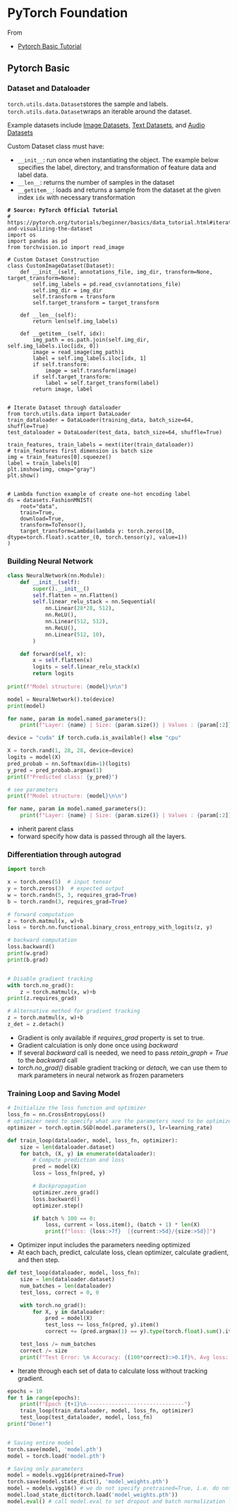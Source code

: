 # PyTorch Foundation

From&#x20;

* [Pytorch Basic Tutorial](https://pytorch.org/tutorials/beginner/basics/)&#x20;

## Pytorch Basic

### Dataset and Dataloader&#x20;

`torch.utils.data.Dataset`stores the sample and labels. `torch.utils.data.Dataset`wraps an iterable around the dataset.&#x20;

Example datasets include [Image Datasets](https://pytorch.org/vision/stable/datasets.html), [Text Datasets](https://pytorch.org/text/stable/datasets.html), and [Audio Datasets](https://pytorch.org/audio/stable/datasets.html)

Custom Dataset class must have:

* `__init__`: run once when instantiating the object. The example below specifies the label, directory, and transformation of feature data and label data.&#x20;
* `__len__`: returns the number of samples in the dataset&#x20;
* `__getitem__`: loads and returns a sample from the dataset at the given index `idx` with necessary transformation&#x20;

<pre class="language-python" data-overflow="wrap"><code class="lang-python"><strong># Source: PyTorch Official Tutorial 
</strong># https://pytorch.org/tutorials/beginner/basics/data_tutorial.html#iterating-and-visualizing-the-dataset
import os
import pandas as pd
from torchvision.io import read_image

# Custom Dataset Construction
class CustomImageDataset(Dataset):
    def __init__(self, annotations_file, img_dir, transform=None, target_transform=None):
        self.img_labels = pd.read_csv(annotations_file)
        self.img_dir = img_dir
        self.transform = transform
        self.target_transform = target_transform

    def __len__(self):
        return len(self.img_labels)

    def __getitem__(self, idx):
        img_path = os.path.join(self.img_dir, self.img_labels.iloc[idx, 0])
        image = read_image(img_path)i
        label = self.img_labels.iloc[idx, 1]
        if self.transform:
            image = self.transform(image)
        if self.target_transform:
            label = self.target_transform(label)
        return image, label
        
   
# Iterate Dataset through dataloader      
from torch.utils.data import DataLoader
train_dataloader = DataLoader(training_data, batch_size=64, shuffle=True)
test_dataloader = DataLoader(test_data, batch_size=64, shuffle=True)

train_features, train_labels = next(iter(train_dataloader))
# train_features first dimension is batch size 
img = train_features[0].squeeze()
label = train_labels[0]
plt.imshow(img, cmap="gray")
plt.show()


# Lambda function example of create one-hot encoding label 
ds = datasets.FashionMNIST(
    root="data",
    train=True,
    download=True,
    transform=ToTensor(),
    target_transform=Lambda(lambda y: torch.zeros(10, dtype=torch.float).scatter_(0, torch.tensor(y), value=1))
)
</code></pre>

### Building Neural Network&#x20;

```python
class NeuralNetwork(nn.Module):
    def __init__(self):
        super().__init__()
        self.flatten = nn.Flatten()
        self.linear_relu_stack = nn.Sequential(
            nn.Linear(28*28, 512),
            nn.ReLU(),
            nn.Linear(512, 512),
            nn.ReLU(),
            nn.Linear(512, 10),
        )

    def forward(self, x):
        x = self.flatten(x)
        logits = self.linear_relu_stack(x)
        return logits
        
print(f"Model structure: {model}\n\n")

model = NeuralNetwork().to(device)
print(model)

for name, param in model.named_parameters():
    print(f"Layer: {name} | Size: {param.size()} | Values : {param[:2]} \n")

device = "cuda" if torch.cuda.is_available() else "cpu"

X = torch.rand(1, 28, 28, device=device)
logits = model(X)
pred_probab = nn.Softmax(dim=1)(logits)
y_pred = pred_probab.argmax(1)
print(f"Predicted class: {y_pred}")

# see parameters
print(f"Model structure: {model}\n\n")

for name, param in model.named_parameters():
    print(f"Layer: {name} | Size: {param.size()} | Values : {param[:2]} \n")
```

* inherit parent class&#x20;
* forward specify how data is passed through all the layers.&#x20;

### Differentiation through autograd&#x20;

```python
import torch

x = torch.ones(5)  # input tensor
y = torch.zeros(3)  # expected output
w = torch.randn(5, 3, requires_grad=True)
b = torch.randn(3, requires_grad=True)

# forward computation 
z = torch.matmul(x, w)+b
loss = torch.nn.functional.binary_cross_entropy_with_logits(z, y)

# backward computation 
loss.backward()
print(w.grad)
print(b.grad)


# Disable gradient tracking 
with torch.no_grad():
    z = torch.matmul(x, w)+b
print(z.requires_grad)

# Alternative method for gradient tracking 
z = torch.matmul(x, w)+b
z_det = z.detach()
```

* Gradient is only available if _requires\_grad_ property is set to true.&#x20;
* Gradient calculation is only done once using _backward_
* If several _backward_ call is needed, we need to pass _retain\_graph = True_ to the _backward_ call
* _torch.no\_grad()_ disable gradient tracking or _detach,_ we can use them to mark parameters in neural network as frozen parameters

### Training Loop and Saving Model

```python
# Initialize the loss function and optimizer
loss_fn = nn.CrossEntropyLoss()
# optimizer need to specify what are the parameters need to be optimized 
optimizer = torch.optim.SGD(model.parameters(), lr=learning_rate)

def train_loop(dataloader, model, loss_fn, optimizer):
    size = len(dataloader.dataset)
    for batch, (X, y) in enumerate(dataloader):
        # Compute prediction and loss
        pred = model(X)
        loss = loss_fn(pred, y)

        # Backpropagation
        optimizer.zero_grad()
        loss.backward()
        optimizer.step()

        if batch % 100 == 0:
            loss, current = loss.item(), (batch + 1) * len(X)
            print(f"loss: {loss:>7f}  [{current:>5d}/{size:>5d}]")
```

* Optimizer input includes the parameters needing optimized&#x20;
* At each bach, predict, calculate loss, clean optimizer, calculate gradient, and then step.&#x20;

```python
def test_loop(dataloader, model, loss_fn):
    size = len(dataloader.dataset)
    num_batches = len(dataloader)
    test_loss, correct = 0, 0

    with torch.no_grad():
        for X, y in dataloader:
            pred = model(X)
            test_loss += loss_fn(pred, y).item()
            correct += (pred.argmax(1) == y).type(torch.float).sum().item()

    test_loss /= num_batches
    correct /= size
    print(f"Test Error: \n Accuracy: {(100*correct):>0.1f}%, Avg loss: {test_loss:>8f} \n")
```

* Iterate through each set of data to calculate loss without tracking gradient.&#x20;

```python
epochs = 10
for t in range(epochs):
    print(f"Epoch {t+1}\n-------------------------------")
    train_loop(train_dataloader, model, loss_fn, optimizer)
    test_loop(test_dataloader, model, loss_fn)
print("Done!")


# Saving entire model 
torch.save(model, 'model.pth')
model = torch.load('model.pth')

# Saving only parameters
model = models.vgg16(pretrained=True)
torch.save(model.state_dict(), 'model_weights.pth')
model = models.vgg16() # we do not specify pretrained=True, i.e. do not load default weights
model.load_state_dict(torch.load('model_weights.pth'))
model.eval() # call model.eval to set dropout and batch normalization layer 
```
